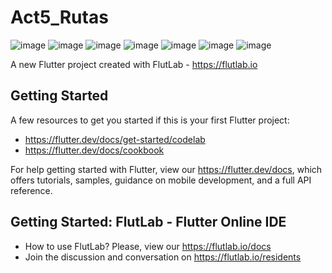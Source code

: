 # Act5_Rutas

![image](https://github.com/user-attachments/assets/54d49ec3-ec85-434a-b28e-6795c01c427d)
![image](https://github.com/user-attachments/assets/671b75f4-e0fe-4060-8e96-6df494ee54b5)
![image](https://github.com/user-attachments/assets/1aba3d61-5a5c-41e0-bd1b-997ee6384215)
![image](https://github.com/user-attachments/assets/d708b785-0faf-4a62-9473-ca34bc5a888f)
![image](https://github.com/user-attachments/assets/13df318d-5b2f-47ac-899c-af7c08edcfff)
![image](https://github.com/user-attachments/assets/6e14e332-5e8d-45f1-9bf0-f7e1c6939e16)
![image](https://github.com/user-attachments/assets/54ce4541-acd8-4b83-99de-d30a12734a13)



A new Flutter project created with FlutLab - https://flutlab.io

## Getting Started

A few resources to get you started if this is your first Flutter project:

- https://flutter.dev/docs/get-started/codelab
- https://flutter.dev/docs/cookbook

For help getting started with Flutter, view our
https://flutter.dev/docs, which offers tutorials,
samples, guidance on mobile development, and a full API reference.

## Getting Started: FlutLab - Flutter Online IDE

- How to use FlutLab? Please, view our https://flutlab.io/docs
- Join the discussion and conversation on https://flutlab.io/residents
